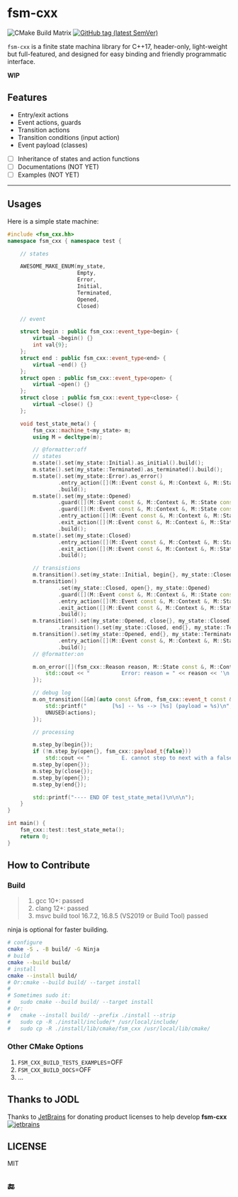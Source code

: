 # fsm-cxx

![CMake Build Matrix](https://github.com/hedzr/fsm-cxx/workflows/CMake%20Build%20Matrix/badge.svg) <!-- 
![CMake Build Matrix](https://github.com/hedzr/fsm-cxx/workflows/CMake%20Build%20Matrix/badge.svg?event=release) 
--> [![GitHub tag (latest SemVer)](https://img.shields.io/github/tag/hedzr/fsm-cxx.svg?label=release)](https://github.com/hedzr/fsm-cxx/releases)

`fsm-cxx` is a finite state machina library for C++17, header-only, light-weight but full-featured, and designed for easy binding and friendly programmatic interface.

**WIP**

## Features

- Entry/exit actions
- Event actions, guards
- Transition actions
- Transition conditions (input action)
- Event payload (classes)
- [ ] Inheritance of states and action functions
- [ ] Documentations (NOT YET)
- [ ] Examples (NOT YET)

---

<!--
Statechart features
Hierarchical states
Entry and exit actions
Internal transitions
Transition actions
Transition guards (conditions)
State history
Event deferring
Orthogonal regions
Statechart extensions
Optional event priority
Optional common base for states and easy definition of dispatching common interface calls to current state
Pushdown automaton
Compile-time checks
Thread safety
Exception safety
No vtables (unless common base feature is used)
Header only
Relatively fast compile time
No external dependencies except STL
-->

## Usages

Here is a simple state machine:

```cpp
#include <fsm_cxx.hh>
namespace fsm_cxx { namespace test {

    // states

    AWESOME_MAKE_ENUM(my_state,
                      Empty,
                      Error,
                      Initial,
                      Terminated,
                      Opened,
                      Closed)

    // event

    struct begin : public fsm_cxx::event_type<begin> {
        virtual ~begin() {}
        int val{9};
    };
    struct end : public fsm_cxx::event_type<end> {
        virtual ~end() {}
    };
    struct open : public fsm_cxx::event_type<open> {
        virtual ~open() {}
    };
    struct close : public fsm_cxx::event_type<close> {
        virtual ~close() {}
    };

    void test_state_meta() {
        fsm_cxx::machine_t<my_state> m;
        using M = decltype(m);

        // @formatter:off
        // states
        m.state().set(my_state::Initial).as_initial().build();
        m.state().set(my_state::Terminated).as_terminated().build();
        m.state().set(my_state::Error).as_error()
                .entry_action([](M::Event const &, M::Context &, M::State const &, M::Payload const &) { std::cerr << "          .. <error> entering" << '\n'; })
                .build();
        m.state().set(my_state::Opened)
                .guard([](M::Event const &, M::Context &, M::State const &, M::Payload const &) -> bool { return true; })
                .guard([](M::Event const &, M::Context &, M::State const &, M::Payload const &p) -> bool { return p._ok; })
                .entry_action([](M::Event const &, M::Context &, M::State const &, M::Payload const &) { std::cout << "          .. <opened> entering" << '\n'; })
                .exit_action([](M::Event const &, M::Context &, M::State const &, M::Payload const &) { std::cout << "          .. <opened> exiting" << '\n'; })
                .build();
        m.state().set(my_state::Closed)
                .entry_action([](M::Event const &, M::Context &, M::State const &, M::Payload const &) { std::cout << "          .. <closed> entering" << '\n'; })
                .exit_action([](M::Event const &, M::Context &, M::State const &, M::Payload const &) { std::cout << "          .. <closed> exiting" << '\n'; })
                .build();

        // transistions
        m.transition().set(my_state::Initial, begin{}, my_state::Closed).build();
        m.transition()
                .set(my_state::Closed, open{}, my_state::Opened)
                .guard([](M::Event const &, M::Context &, M::State const &, M::Payload const &p) -> bool { return p._ok; })
                .entry_action([](M::Event const &, M::Context &, M::State const &, M::Payload const &) { std::cout << "          .. <closed -> opened> entering" << '\n'; })
                .exit_action([](M::Event const &, M::Context &, M::State const &, M::Payload const &) { std::cout << "          .. <closed -> opened> exiting" << '\n'; })
                .build();
        m.transition().set(my_state::Opened, close{}, my_state::Closed).build()
                .transition().set(my_state::Closed, end{}, my_state::Terminated).build();
        m.transition().set(my_state::Opened, end{}, my_state::Terminated)
                .entry_action([](M::Event const &, M::Context &, M::State const &, M::Payload const &) { std::cout << "          .. <T><END>" << '\n'; })
                .build();
        // @formatter:on

        m.on_error([](fsm_cxx::Reason reason, M::State const &, M::Context &, M::Event const &, M::Payload const &) {
            std::cout << "          Error: reason = " << reason << '\n';
        });

        // debug log
        m.on_transition([&m](auto const &from, fsm_cxx::event_t const &ev, auto const &to, auto const &actions, auto const &payload) {
            std::printf("        [%s] -- %s --> [%s] (payload = %s)\n", m.state_to_sting(from).c_str(), ev.to_string().c_str(), m.state_to_sting(to).c_str(), to_string(payload).c_str());
            UNUSED(actions);
        });

        // processing

        m.step_by(begin{});
        if (!m.step_by(open{}, fsm_cxx::payload_t{false}))
            std::cout << "          E. cannot step to next with a false payload\n";
        m.step_by(open{});
        m.step_by(close{});
        m.step_by(open{});
        m.step_by(end{});

        std::printf("---- END OF test_state_meta()\n\n\n");
    }
}

int main() {
    fsm_cxx::test::test_state_meta();
    return 0;
}
```

## How to Contribute



### Build

> 1. gcc 10+: passed
> 2. clang 12+: passed
> 3. msvc build tool 16.7.2, 16.8.5 (VS2019 or Build Tool) passed

ninja is optional for faster building.

```bash
# configure
cmake -S . -B build/ -G Ninja
# build
cmake --build build/
# install
cmake --install build/
# Or:cmake --build build/ --target install
#
# Sometimes sudo it:
#   sudo cmake --build build/ --target install
# Or:
#   cmake --install build/ --prefix ./install --strip
#   sudo cp -R ./install/include/* /usr/local/include/
#   sudo cp -R ./install/lib/cmake/fsm_cxx /usr/local/lib/cmake/
```


### Other CMake Options

1. `FSM_CXX_BUILD_TESTS_EXAMPLES`=OFF
2. `FSM_CXX_BUILD_DOCS`=OFF
3. ...


## Thanks to JODL

Thanks to [JetBrains](https://www.jetbrains.com/?from=fsm-cxx) for donating product licenses to help develop **fsm-cxx** [![jetbrains](https://gist.githubusercontent.com/hedzr/447849cb44138885e75fe46f1e35b4a0/raw/bedfe6923510405ade4c034c5c5085487532dee4/jetbrains-variant-4.svg)](https://www.jetbrains.com/?from=hedzr/fsm-cxx)


## LICENSE

MIT


## 🔚
